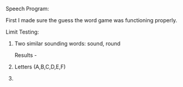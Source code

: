 Speech Program:

First I made sure the guess the word game was functioning properly.


Limit Testing:
1) Two similar sounding words: sound, round

   Results -


2) Letters (A,B,C,D,E,F)

3) 
